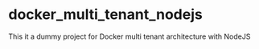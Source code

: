 # docker_multi_tenant_nodejs
This it a dummy project for Docker multi tenant architecture with NodeJS
